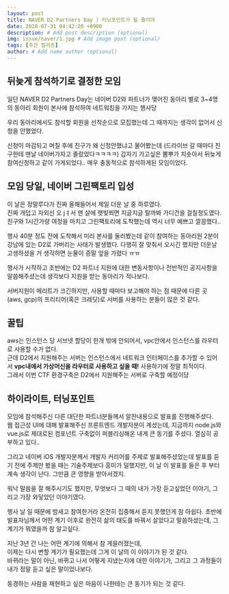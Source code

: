 ```yaml
---
layout: post
title: NAVER D2 Partners Day ) 터닝포인트가 될 줄이야
date: 2018-07-31 04:42:20 +0900
description: # Add post description (optional)
img: issue/naver/1.jpg # Add image post (optional)
tags: [주간 릴리즈]
author: # Add name author (optional)
---
```


## 뒤늦게 참석하기로 결정한 모임
일단 NAVER D2 Partners Day는 네이버 D2와 파트너가 맺어진 동아리 별로 3~4명의 동아리 회원이 본사에 참석하여 네트워킹을 가지는 행사당

우리 동아리에서도 참석할 회원을 선착순으로 모집했는데 그 때까지는 생각이 없어서 신청을 안했었다.

신청이 마감되고 며칠 후에 친구가 왜 신청안했냐고 물어봤는데 (드라이브 갈 때마다 친구한테 맨날 네이버가자고 졸랐었다ㅋㅋㅋㅋ) 갑자기 가고싶은 뽐뿌가 치솟아서 뒤늦게 참여신청하고 같이 가게되었다.. 매우 충동적으로 참석하게된 모임이었다.

## 모임 당일, 네이버 그린팩토리 입성

이 날은 정말루다가 진짜 올해들어서 제일 더운 날 중 하루였다.
<br>진짜 개덥고 자외선 오 jㅕ서 맨 살에 햇빛쬐면 지글지글 탈까봐 가디건을 걸칠정도였다.
<br>친구와 1시간가량 여정을 마치고 그린팩토리에 도착했는데 역시 너무 예쁘고 깔끔했다..

행사 40분 정도 전에 도착해서 미리 본사를 둘러봤는데 같이 참여하는 동아리원 2분이 강남에 있는 D2로 가버리는 사태가 발생했다. 다행히 잘 맞춰서 오시긴 했지만 더운날 고생하셨을 거 생각하면 눈물이 증말 앞을 가렸다 ㅠㅠ

행사가 시작하고 초반에는 D2 파트너 지원에 대한 변동사항이나 전반적인 공지사항을 말씀해주셨는데 생각보다 지원을 받는 동아리가 적나보다.

서버지원이 메리트가 크긴하지만, 사용할 때마다 보고해야 하는 점 때문에 다른 곳(aws, gcp)의 프리티어(혹은 크레딧)로 서버를 사용하는 분들이 많은 것 같다.

## **꿀팁**

aws는 인스턴스 당 서브넷 할당이 한개 밖에 안되어서, vpc안에서 인스턴스를 라우터로 사용할 수가 없다.
<br>근데 D2에서 지원해주는 서버는 인스턴스에서 네트워크 인터페이스를 추가할 수 있어서 **vpc내에서 가상머신을 라우터로 사용하고 싶을 때!** 사용하기에 정말 최적이다.
<br>그래서 이번 CTF 환경구축은 D2에서 지원해주는 서버로 구축할 예정이당

## 하이라이트, 터닝포인트

모임에 참석해주신 다른 대단한 파트너분들께서 알찬내용으로 발표를 진행해주셨다.
<br>웹 접근성 UI에 대해 발표해주신 프론트엔드 개발자분이 계셨는데, 지금까지 node.js와 vue.js로 제대로된 컴포넌트 구축없이 퍼블리싱해온 내게 큰 동기를 주셨다. 열심히 공부하고 있다..

그리고 네이버 iOS 개발자분께서 개발자 커리어를 주제로 발표해주셨었는데 발표를 듣기 전에 주제만 봤을 때는 기술주제보다 흥미가 덜했지만, 이 날 이 발표를 들은 후 부터 계속 생각이 난다. 그만큼 큰 영향을 받아서겠지.

워낙 말씀을 잘 해주시기도 했지만, 무엇보다 그 때의 내가 가장 듣고싶었던 이야기, 그리고 가장 와닿았던 이야기였다.

행사 날 일 때문에 밤새고 참여한거라 온전히 집중해서 듣지 못했던게 참 아쉽다. 초반에 발표자님께서 어떤 계기 이후로 완전히 삶의 태도를 바꿔서 살았다고 말씀하셨는데, 그 계기가 뭐였을까 참 알고싶다.

지난 3년 간 나는 어떤 계기에 의해서 참 게을러졌는데,
<br>이제는 다시 변할 계기가 필요했는데 그게 이 날의 이 이야기가 된 것 같다.
<br>바뀌라는 말이 아닌, 바뀌고 나서 어떻게 지냈는지에 대한 이야기가, 그리고 그 과정들이 내가 정말 듣고 싶은 말이었나보다.

동경하는 사람을 재현하고 싶은 마음이 나한테는 큰 동기가 되는 것 같다.

 